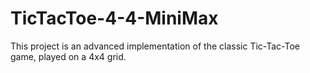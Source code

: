 # TicTacToe-4-4-MiniMax
This project is an advanced implementation of the classic Tic-Tac-Toe game, played on a 4x4 grid.

